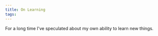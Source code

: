 ```yaml
---
title: On Learning
tags:
---
```


For a long time I've speculated about my own ability to learn new things. 